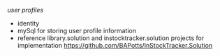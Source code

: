 _user profiles_

* identity
* mySql for storing user profile information
* reference library.solution and instocktracker.solution projects for implementation
https://github.com/BAPotts/InStockTracker.Solution
